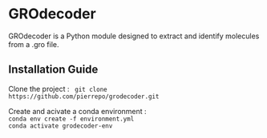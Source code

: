 # GROdecoder
GROdecoder is a Python module designed to extract and identify molecules from a .gro file.

## Installation Guide
Clone the project : 
` git clone https://github.com/pierrepo/grodecoder.git`

Create and acivate a conda environment :  
` conda env create -f environment.yml `  
` conda activate grodecoder-env `




